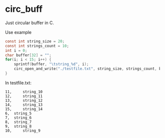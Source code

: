 # circ_buff

Just circular buffer in C. 

Use example
```C
const int string_size = 20;
const int strings_count = 10;
int i = 0;
char buffer[32] = "";
for(i; i < 15; i++) {
    sprintf(buffer, "\tstring_%d", i);
    circ_open_and_write("./testfile.txt", string_size, strings_count, buffer);
}
```

In testfile.txt:
```
11, 	string_10
12, 	string_11
13, 	string_12
14, 	string_13
15, 	string_14
6, 	string_5
7, 	string_6
8, 	string_7
9, 	string_8
10, 	string_9

```

